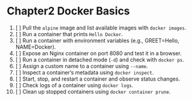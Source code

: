 # Chapter2 Docker Basics

1. [ ] Pull the `alpine` image and list available images with `docker images`.
2. [ ] Run a container that prints `Hello Docker`.
3. [ ] Run a container with environment variables (e.g., GREET=Hello, NAME=Docker).
4. [ ] Expose an Nginx container on port 8080 and test it in a browser.
5. [ ] Run a container in detached mode (`-d`) and check with `docker ps`.
6. [ ] Assign a custom name to a container using `--name`.
7. [ ] Inspect a container’s metadata using `docker inspect`.
8. [ ] Start, stop, and restart a container and observe status changes.
9. [ ] Check logs of a container using `docker logs`.
10. [ ] Clean up stopped containers using `docker container prune`.
